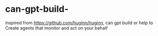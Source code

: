 # can-gpt-build-
inspired from https://github.com/huginn/huginn, can gpt build or help to Create agents that monitor and act on your behalf
